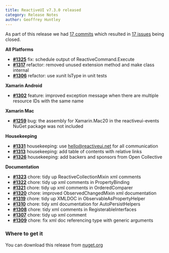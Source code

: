 ```yaml
---
title: ReactiveUI v7.3.0 released
category: Release Notes
author: Geoffrey Huntley
---
```


<!--excerpt-->

As part of this release we had [17 commits](https://github.com/reactiveui/reactiveui/compare/7.2.0...7.3.0) which resulted in [17 issues](https://github.com/reactiveui/ReactiveUI/issues?milestone=7&state=closed) being closed.


__All Platforms__

- [__#1325__](https://github.com/reactiveui/ReactiveUI/pull/1325) fix: schedule output of ReactiveCommand.Execute
- [__#1317__](https://github.com/reactiveui/ReactiveUI/pull/1317) refactor: removed unused extension method and make class internal
- [__#1306__](https://github.com/reactiveui/ReactiveUI/pull/1306) refactor: use xunit IsType in unit tests

__Xamarin Android__

- [__#1302__](https://github.com/reactiveui/ReactiveUI/pull/1302) feature: improved exception message when there are multiple resource IDs with the same name 

__Xamarin Mac__

- [__#1259__](https://github.com/reactiveui/ReactiveUI/issues/1259) bug: the assembly for Xamarin.Mac20 in the reactiveui-events NuGet package was not included

__Housekeeping__

- [__#1331__](https://github.com/reactiveui/ReactiveUI/pull/1331) housekeeping: use hello@reactiveui.net for all communication
- [__#1313__](https://github.com/reactiveui/ReactiveUI/pull/1313) housekeeping: add table of contents with relative links
- [__#1326__](https://github.com/reactiveui/ReactiveUI/pull/1326) housekeeping: add backers and sponsors from Open Collective

__Documentation__

- [__#1323__](https://github.com/reactiveui/ReactiveUI/pull/1323) chore: tidy up ReactiveCollectionMixin xml comments
- [__#1322__](https://github.com/reactiveui/ReactiveUI/pull/1322) chore: tidy up xml comments in PropertyBinding
- [__#1321__](https://github.com/reactiveui/ReactiveUI/pull/1321) chore: tidy up xml comments in OrderedComparer
- [__#1320__](https://github.com/reactiveui/ReactiveUI/pull/1320) chore: improved ObservedChangedMixin xml documentation
- [__#1319__](https://github.com/reactiveui/ReactiveUI/pull/1319) chore: tidy up XMLDOC in ObservableAsPropertyHelper
- [__#1310__](https://github.com/reactiveui/ReactiveUI/pull/1310) chore: tidy xml documentation for AutoPersistHelpers
- [__#1308__](https://github.com/reactiveui/ReactiveUI/pull/1308) chore: tidy xml comments in RegisterableInterfaces
- [__#1307__](https://github.com/reactiveui/ReactiveUI/pull/1307) chore: tidy up xml comment
- [__#1309__](https://github.com/reactiveui/ReactiveUI/pull/1309) chore: fix xml doc referencing type with generic arguments

### Where to get it
You can download this release from [nuget.org](https://www.nuget.org/packages/reactiveui/7.3.0)